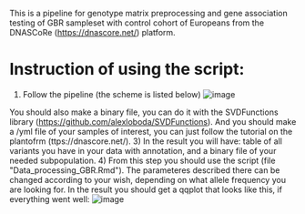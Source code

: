 This is a pipeline for genotype matrix preprocessing and gene association testing of GBR sampleset with control cohort of Europeans from the DNASCoRe (https://dnascore.net/) platform.
# Instruction of using the script:
1) Follow the pipeline (the scheme is listed below)
   ![image](https://github.com/user-attachments/assets/aa11fb56-e0e5-44d7-8b14-ec523fbf892a)

You should also make a binary file, you can do it with the SVDFunctions library (https://github.com/alexloboda/SVDFunctions).
And you should make a /yml file of your samples of interest, you can just follow the tutorial on the plantofrm (ttps://dnascore.net/).
3) In the result you will have: table of all variants you have in your data with annotation, and a binary file of your needed subpopulation.
4) From this step you should use the script (file "Data_processing_GBR.Rmd"). The parameteres described there can be changed according to your wish, depending on what allele frequency you are looking for.
In the result you should get a qqplot that looks like this, if everything went well:
![image](https://github.com/user-attachments/assets/4669ce7e-073a-4187-b677-89fa165b48ee)

